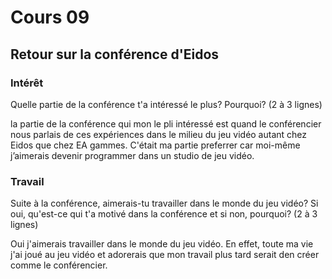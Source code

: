 # Cours 09 
## Retour sur la conférence d'Eidos

### Intérêt
Quelle partie de la conférence t'a intéressé le plus? Pourquoi? (2 à 3 lignes) 

la partie de la conférence qui mon le pli intéressé est quand le conférencier nous parlais de ces expériences dans le milieu du jeu vidéo autant chez Eidos que chez EA gammes. C'était ma partie preferrer car moi-même j’aimerais devenir programmer dans un studio de jeu vidéo.

### Travail
Suite à la conférence, aimerais-tu travailler dans le monde du jeu vidéo? Si oui, qu'est-ce qui t'a motivé dans la conférence et si non, pourquoi? (2 à 3 lignes)

Oui j'aimerais travailler dans le monde du jeu vidéo. En effet, toute ma vie j'ai joué au jeu vidéo et adorerais que mon travail plus tard serait den créer comme le conférencier.
